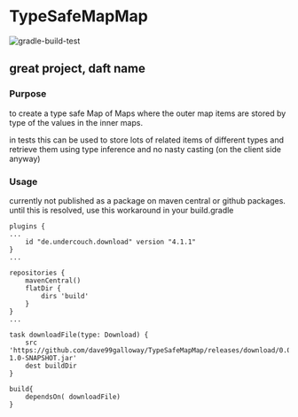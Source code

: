 # TypeSafeMapMap

![gradle-build-test](https://github.com/dave99galloway/TypeSafeMapMap/workflows/gradle-build-test/badge.svg)
## great project, daft name

### Purpose
to create a type safe Map of Maps where the outer map items are stored by type of the values in the inner maps.

in tests this can be used to store lots of related items of different types and retrieve them using type inference and no nasty casting (on the client side anyway)

### Usage 
currently not published as a package on maven central or github packages. until this is resolved, use this workaround in your build.gradle

```$groovy
plugins {
...
    id "de.undercouch.download" version "4.1.1"
}
...

repositories {
    mavenCentral()
    flatDir {
        dirs 'build'
    }
}
...

task downloadFile(type: Download) {
    src 'https://github.com/dave99galloway/TypeSafeMapMap/releases/download/0.0.4/TypeSafeMapMap-1.0-SNAPSHOT.jar'
    dest buildDir
}

build{
    dependsOn( downloadFile)
}
```